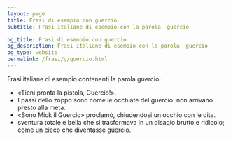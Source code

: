 ```yaml
---
layout: page
title: Frasi di esempio con guercio 
subtitle: Frasi italiane di esempio con la parola  guercio

og_title: Frasi di esempio con guercio 
og_description: Frasi italiane di esempio con la parola  guercio
og_type: website
permalink: /frasi/g/guercio.html
---
```


Frasi italiane di esempio contenenti la parola guercio:


- «Tieni pronta la pistola, Guercio!».
- I passi dello zoppo sono come le occhiate del guercio: non arrivano presto alla meta.
- «Sono Mick il Guercio» proclamò, chiudendosi un occhio con le dita.
- sventura totale e bella che si trasformava in un disagio brutto e ridicolo; come un cieco che diventasse guercio.
